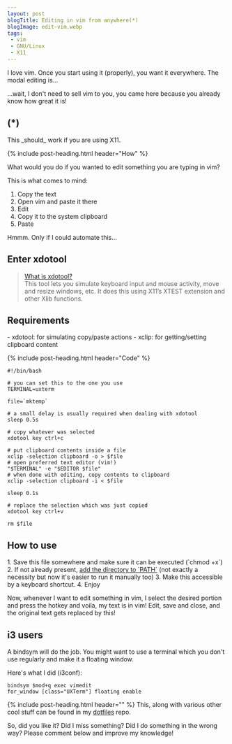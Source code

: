 ```yaml
---
layout: post
blogTitle: Editing in vim from anywhere(*)
blogImage: edit-vim.webp
tags:
 - vim
 - GNU/Linux
 - X11
---
```


I love vim. Once you start using it (properly), you want it everywhere. The modal editing is...

...wait, I don't need to sell vim to you, you came here because you already know how great it is!

<h2 class="section-header pt-4">(*)</h2>
This _should_ work if you are using X11.

{% include post-heading.html header="How" %}

What would you do if you wanted to edit something you are typing in vim?

This is what comes to mind:
1. Copy the text
2. Open vim and paste it there
3. Edit
4. Copy it to the system clipboard
5. Paste

Hmmm. Only if I could automate this...

<h2 class="section-header pt-4">Enter xdotool</h2>
<blockquote class="blockquote">
<a href="https://www.semicomplete.com/projects/xdotool/" target="_blank" rel="noopener">What is xdotool?</a><br>
This tool lets you simulate keyboard input and mouse activity, move and resize windows, etc. It does this using X11’s XTEST extension and other Xlib functions.
<br>
</blockquote>

<h2 class="section-header pt-4">Requirements</h2>
 - xdotool: for simulating copy/paste actions
 - xclip: for getting/setting clipboard content

{% include post-heading.html header="Code" %}

```shell
#!/bin/bash

# you can set this to the one you use
TERMINAL=uxterm

file=`mktemp`

# a small delay is usually required when dealing with xdotool
sleep 0.5s

# copy whatever was selected
xdotool key ctrl+c

# put clipboard contents inside a file
xclip -selection clipboard -o > $file
# open preferred text editor (vim!)
"$TERMINAL" -e "$EDITOR $file"
# when done with editing, copy contents to clipboard
xclip -selection clipboard -i < $file

sleep 0.1s

# replace the selection which was just copied
xdotool key ctrl+v

rm $file
```

<h2 class="section-header pt-4">How to use</h2>
1. Save this file somewhere and make sure it can be executed (`chmod +x`)
2. If not already present, <a href="https://yoogottamk.github.io/blog/managing-path" target="_blank" rel="noopener">add the directory to `PATH`</a> (not exactly a necessity but now it's easier to run it manually too)
3. Make this accessible by a keyboard shortcut.
4. Enjoy

Now, whenever I want to edit something in vim, I select the desired portion and press the hotkey and voila, my text is in vim! Edit, save and close, and the original text gets replaced by this!

<h2 class="section-header pt-4">i3 users</h2>
A bindsym will do the job. You might want to use a terminal which you don't use regularly and make it a floating window.

Here's what I did (i3conf):
```
bindsym $mod+q exec vimedit
for_window [class="UXTerm"] floating enable
```

{% include post-heading.html header="" %}
This, along with various other cool stuff can be found in my <a href="https://github.com/yoogottamk/dotfiles" target="_blank" rel="noopener">dotfiles</a> repo.

So, did you like it? Did I miss something? Did I do something in the wrong way? Please comment below and improve my knowledge!
